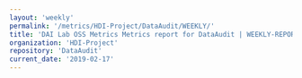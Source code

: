```yaml
---
layout: 'weekly'
permalink: '/metrics/HDI-Project/DataAudit/WEEKLY/'
title: 'DAI Lab OSS Metrics Metrics report for DataAudit | WEEKLY-REPORT-2019-02-17'
organization: 'HDI-Project'
repository: 'DataAudit'
current_date: '2019-02-17'
---
```


